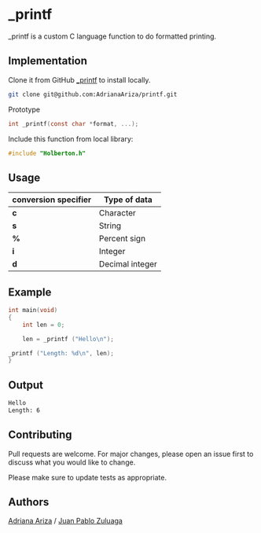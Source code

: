 # _printf

_printf is a custom C language function to do formatted printing.

## Implementation

Clone it from GitHub [_printf](git@github.com:AdrianaAriza/printf.git) to install locally.

```bash
git clone git@github.com:AdrianaAriza/printf.git
```
Prototype
```c
int _printf(const char *format, ...);
```
Include this function from local library:
```c
#include "Holberton.h"
```


## Usage
| conversion specifier  | Type of data |
| ------------- | ------------- |
| **c**  | Character |
| **s**  | String  |
| **%**  | Percent sign  |
| **i**  | Integer  |
| **d**  | Decimal integer  |

## Example

```c
int main(void)
{
    int len = 0;

    len = _printf ("Hello\n");

_printf ("Length: %d\n", len);
}
```
## Output

```bash
Hello
Length: 6
```

## Contributing
Pull requests are welcome. For major changes, please open an issue first to discuss what you would like to change.

Please make sure to update tests as appropriate.

## Authors
[Adriana Ariza](https://github.com/AdrianaAriza) /
[Juan Pablo Zuluaga](https://github.com/juanzuluaga91/)